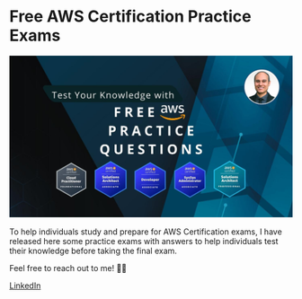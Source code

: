 <h1>Free AWS Certification Practice Exams</h1>

<img src="images/intro.jpg">

To help individuals study and prepare for AWS Certification exams, I have released here some practice exams with answers to help individuals test their knowledge before taking the final exam.

Feel free to reach out to me! 👨‍💻 <br />

<a href="https://www.linkedin.com/in/rogertn">LinkedIn</a>
